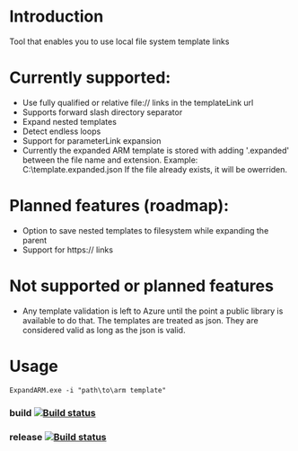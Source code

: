 # Introduction
Tool that enables you to use local file system template links

# Currently supported:
- Use fully qualified  or relative file:// links in the templateLink url
- Supports forward slash directory separator
- Expand nested templates
- Detect endless loops
- Support for parameterLink expansion
- Currently the expanded ARM template is stored with adding '.expanded' between the file name and extension.
	Example: C:\template.expanded.json
	If the file already exists, it will be owerriden. 

# Planned features (roadmap):
- Option to save nested templates to filesystem while expanding the parent
- Support for https:// links

# Not supported or planned features
- Any template validation is left to Azure until the point a public library is available to do that.
	The templates are treated as json. 
	They are considered valid as long as the json is valid.

# Usage
	
	ExpandARM.exe -i "path\to\arm template"

### build [![Build status](https://borisjuraga.visualstudio.com/ExpandARM/_apis/build/status/ExpandARM_CI)](https://borisjuraga.visualstudio.com/ExpandARM/_build/latest?definitionId=7)
### release [![Build status](https://borisjuraga.visualstudio.com/ExpandARM/_apis/build/status/ExpandARM_Release)](https://borisjuraga.visualstudio.com/ExpandARM/_build/latest?definitionId=8)

